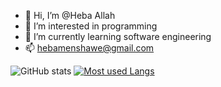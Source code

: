 - 👋 Hi, I’m @Heba Allah
- 👀 I’m interested in programming 
- 🌱 I’m currently learning software engineering 
- 📫 hebamenshawe@gmail.com

![GitHub stats](https://github-readme-stats.vercel.app/api?username=anuraghazra&theme=codeSTACKr&show_icons=true)
[![Most used Langs](https://github-readme-stats.vercel.app/api/top-langs/?username=anuraghazra&layout=compact)](https://github.com/anuraghazra/github-readme-stats)

<!---
Hebaallah61/Hebaallah61 is a ✨ special ✨ repository because its `README.md` (this file) appears on your GitHub profile.
You can click the Preview link to take a look at your changes.
--->
